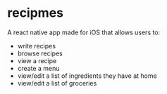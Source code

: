 # recipmes

A react native app made for iOS that allows users to:

* write recipes
* browse recipes
* view a recipe
* create a menu
* view/edit a list of ingredients they have at home
* view/edit a list of groceries
